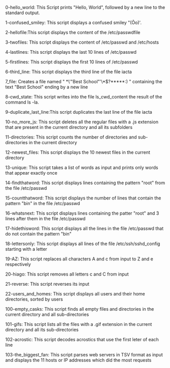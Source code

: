 0-hello_world: This Script prints "Hello, World", followed by a new line to the standard output.

1-confused_smiley: This script displays a confused smiley "(Ôo)'.

2-hellofile:This script displays the content of the /etc/passwdfile

3-twofiles: This script displays the content of /etc/passwd and /etc/hosts

4-lastlines: This script displays the last 10 lines of /etc/passwd

5-firstlines: This script displays the first 10 lines of /etc/passwd

6-third_line: This script displays the third line of the file iacta

7_file: Creates a file named " \*\\'"Best School"\'\\*$\?\*\*\*\*\*:) " containing the text "Best School" ending by a new line

8-cwd_state: This script writes into the file ls_cwd_content the result of the command ls -la.

9-duplicate_last_line:This script duplicates the last line of the file iacta

10-no_more_js: This script deletes all the regular files with a .js extension that are present in the current directory and all its subfolders

11-directories: This script counts the number of directories and sub-directories in the current directory

12-newest_files: This script displays the 10 newest files in the current directory

13-unique: This script takes a list of words as input and prints only words that appear exactly once

14-findthatword: This script displays lines containing the pattern "root" from the file /etc/passwd

15-countthatword: This script displays the number of lines that contain the pattern "bin" in the file /etc/passwd

16-whatsnext: This script displays lines containing the patter "root" and 3 lines after them in the file /etc/passwd

17-hidethisword: This script displays all the lines in the file /etc/passwd that do not contain the pattern "bin"

18-lettersonly: This script displays all lines of the file /etc/ssh/sshd_config starting with a letter

19-AZ: This script replaces all characters A and c from input to Z and e respectively

20-hiago: This script removes all letters c and C from input

21-reverse: This script reverses its input

22-users_and_homes: This script displays all users and their home directories, sorted by users


100-empty_casks: This script finds all empty files and directories in the current directory and all sub-directories

101-gifs: This script lists all the files with a .gif extension in the current directory and all its sub-directories

102-acrostic: This script decodes acrostics that use the first leter of each line

103-the_biggest_fan: This script parses web servers in TSV format as input and displays the 11 hosts or IP addresses which did the most requests
